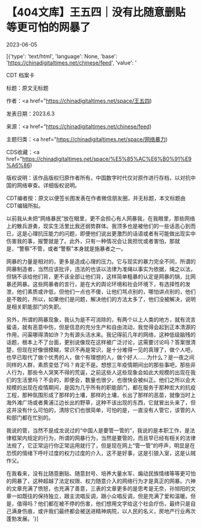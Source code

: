 # 【404文库】王五四｜没有比随意删贴等更可怕的网暴了

2023-06-05

[{'type': 'text/html', 'language': None, 'base': 'https://chinadigitaltimes.net/chinese/feed', 'value': '

CDT 档案卡

标题：原文无标题

作者：<a href="https://chinadigitaltimes.net/space/王五四)

发表日期：2023.6.3

来源：<a href="https://chinadigitaltimes.net/chinese/feed)

主题归类：<a href="https://chinadigitaltimes.net/space/网络暴力)

CDS收藏：<a href="https://chinadigitaltimes.net/space/%E5%85%AC%E6%B0%91%E9%A6%86)

版权说明：该作品版权归原作者所有。中国数字时代仅对原作进行存档，以对抗中国的网络审查。详细版权说明。





CDT编者按：原文以便签长图发表在作者微信朋友圈，并无标题，本文标题由CDT编辑所拟。

以前我从未把“网络暴民”放在眼里，更不会担心有人网暴我，在我眼里，那些网络上的散兵游勇，现实生活里比我还弱势群体。我顶多也是被他们的一些话恶心到而已，这是心理抗压能力的问题，即便他们说出更激烈的话语或者有可能做出现实中伤害我的事，报警就是了。此外，只有一种情况会让我担忧或者害怕，那就是，“警察”不管，或者“警察”本身就是施暴者之一。

网暴的力量是相对的，更多是造成心理的压力。它与现实的暴力完全不同，所谓的网暴制造者，当然应该批评，违法的也该以法律为准绳以事实为依据，绳之以法，但锅不该给他们背，更不该全部让他们背，这样简单粗暴的认定是网暴的锅，比网暴还网暴。这些网暴者的言行，是在大的舆论环境和社会环境下，有选择性的发泄，他们素质或许低，但他们一点也不傻，让他们骂点别的，哪怕讲点别的，他们是不敢的，所以，如果他们是问题，解决他们的方法太多了，他们没被解决，说明是相关职能部门的失职。

另外，所谓的网暴现象，我认为是不可消除的，有两个以上人类的地方，就有流言蜚语，就有恶意中伤，但是信息的充分生产和自由流动，我觉得会起到正本清源的作用，问渠哪得清如许？为有源头活水来。我记得前几年的网络，这种低级脑残的话题，根本上不了台面，更别说像现在这样被广泛讨论，这需要讨论吗？答案很清楚，但现在好像很模糊，常识不再是常识，是十分难得一见的真理了，做个人吧，也早已取代了做个优秀的人，做个有理想的人，做个好人……为什么？是一夜之间同样的人群，素质变低了吗？肯定不是。想想三年疫情期间出的那些事吧，那些非人行为，那些令人哭笑不得的荒诞，之前这些人这些现象会如此大规模的出现在我们的生活里吗？不会的，即便会，数量也很少，也很快会被纠正。他们之所以会大规模的出现在疫情期间，是因为几乎所有的职能部门，都在服务于那种宏大的抗疫工程，那种氛围形成了那样的土壤，那样的土壤，长出了那样的恶苗，就像当时上海外滩广场或者黄浦江边长出的野草，这种不该出现的东西，它就冒出头来了，但这并没有什么可怕的，清除它们也很简单，可怕的是，一直没有人管它，该管的人和部门都在忙别的。

我说的管，当然不是成龙说过的“中国人是要管一管的”，我说的是本职工作，是法律框架内规定的行为，所谓的网暴行为，当然是要管的，而且早已经有相关的法律法规了，它正常运行你正常运用就行了，但是现在网上“管一管”的呼声，明显是在恐慌的情绪下呼吁过度的权力过度的介入，这不是好事，这是引狼入室，这是认贼作父。

在我看来，没有比随意删贴、随意封号、培养大量水军、煽动民族情绪等等更可怕的网暴了，这种超越了法定权限、权力随意介入的网络行为才是真正的网暴。六神的文章充满了愤怒，也充满了善意，三表的文章更多的是思考是无奈，孙旭阳的文章一如既往的保持独立，跟主流唱反调，跟小众唱反调，但是充满了爱和温暖。但是，值得吗？他们都在被不停的伤害，他们想用文字给这个社会疗伤，最终只是自己满身伤痕，或许我们最终都会被送进精神病院，以人民的名义，房地产行业再次蓬勃发展。'}]